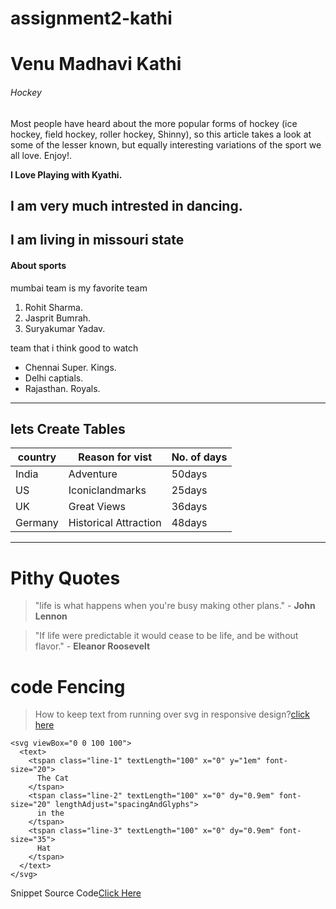 # assignment2-kathi

# Venu Madhavi Kathi

###### Hockey

Most people have heard about the more popular forms of hockey (ice hockey, field hockey, roller hockey, Shinny), so this article takes a look at some of the lesser known, but equally interesting variations of the sport we all love. Enjoy!.

**I Love Playing with Kyathi.**

**I am very much intrested in dancing.** 
----
**I am living in missouri state**
----
#### About sports

mumbai team  is my favorite team

1. Rohit Sharma.
2. Jasprit Bumrah.
3. Suryakumar Yadav.

 team that i think good to watch
 * Chennai Super. Kings.
 * Delhi captials.
 * Rajasthan. Royals.

----
## lets Create Tables
|country|  Reason for vist     |No. of days|
|-------|--------------------- |-----------|
| India |  Adventure           |  50days   |
|  US   |Iconiclandmarks       |  25days   |
|  UK   |Great Views           |  36days   |
|Germany|Historical Attraction |  48days   |

------
# Pithy Quotes
>"life is what happens when you're busy making other plans." - **John Lennon**


>"If life were predictable it would cease to be life, and be without flavor." - **Eleanor Roosevelt**

# code Fencing

>How to keep text from running over svg in responsive design?[click here](https://stackoverflow.com/questions/32292012/how-to-keep-text-from-running-over-svg-in-responsive-design)

```
<svg viewBox="0 0 100 100">
  <text>
    <tspan class="line-1" textLength="100" x="0" y="1em" font-size="20">
      The Cat
    </tspan>
    <tspan class="line-2" textLength="100" x="0" dy="0.9em" font-size="20" lengthAdjust="spacingAndGlyphs">
      in the
    </tspan>
    <tspan class="line-3" textLength="100" x="0" dy="0.9em" font-size="35">
      Hat
    </tspan>
  </text>
</svg>

```

Snippet Source Code[Click Here](https://css-tricks.com/snippets/svg/text-lock-up/)

